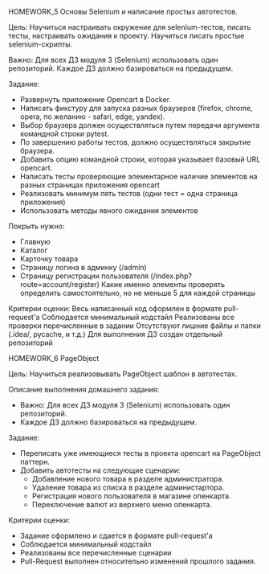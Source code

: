 
HOMEWORK_5
Основы Selenium и написание простых автотестов.

Цель:
Научиться настраивать окружение для selenium-тестов, писать тесты, настраивать ожидания к проекту.
Научиться писать простые selenium-скрипты.

Важно: Для всех ДЗ модуля 3 (Selenium) использовать один репозиторий.
Каждое ДЗ должно базироваться на предыдущем.

Задание:
- Развернуть приложение Opencart в Docker.
- Написать фикстуру для запуска разных браузеров (firefox, chrome, opera, по желанию - safari, edge, yandex).
- Выбор браузера должен осуществляться путем передачи аргумента командной строки pytest.
- По завершению работы тестов, должно осуществляться закрытие браузера.
- Добавить опцию командной строки, которая указывает базовый URL opencart.
- Написать тесты проверяющие элементарное наличие элементов на разных страницах приложения opencart
- Реализовать минимум пять тестов (одни тест = одна страница приложения)
- Использовать методы явного ожидания элементов

Покрыть нужно:
- Главную
- Каталог
- Карточку товара
- Страницу логина в админку (/admin)
- Страницу регистрации пользователя (/index.php?route=account/register)
Какие именно элементы проверять определить самостоятельно, но не меньше 5 для каждой страницы

Критерии оценки:
Весь написанный код оформлен в формате pull-request'a
Соблюдается минимальный кодстайл
Реализованы все проверки перечисленные в задании
Отсутствуют лишние файлы и папки (.idea/, pycache, и т.д.)
Для выполнения ДЗ создан отдельный репозиторий


HOMEWORK_6
PageObject

Цель:
Научиться реализовывать PageObject шаблон в автотестах.

Описание выполнения домашнего задания:
 - Важно: Для всех ДЗ модуля 3 (Selenium) использовать один репозиторий.
 - Каждое ДЗ должно базироваться на предыдущем.

Задание:

 - Переписать уже имеющиеся тесты в проекта opencart на PageObject паттерн.
 - Добавить автотесты на следующие сценарии:
   - Добавление нового товара в разделе администратора.
   - Удаление товара из списка в разделе администартора.
   - Регистрация нового пользователя в магазине опенкарта.
   - Переключение валют из верхнего меню опенкарта.

Критерии оценки:
 - Задание оформлено и сдается в формате pull-request'a
 - Соблюдается минимальный кодстайл
 - Реализованы все перечисленные сценарии
 - Pull-Request выполнен относительно изменений прошлого задания.
